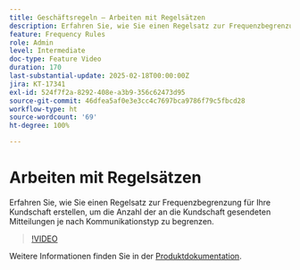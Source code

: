 ```yaml
---
title: Geschäftsregeln – Arbeiten mit Regelsätzen
description: Erfahren Sie, wie Sie einen Regelsatz zur Frequenzbegrenzung für Ihre Kundschaft erstellen, um die Anzahl der an die Kundschaft gesendeten Mitteilungen je nach Kommunikationstyp in Adobe Journey Optimizer (AJO) zu begrenzen.
feature: Frequency Rules
role: Admin
level: Intermediate
doc-type: Feature Video
duration: 170
last-substantial-update: 2025-02-18T00:00:00Z
jira: KT-17341
exl-id: 524f7f2a-8292-408e-a3b9-356c62473d95
source-git-commit: 46dfea5af0e3e3cc4c7697bca9786f79c5fbcd28
workflow-type: ht
source-wordcount: '69'
ht-degree: 100%

---
```


# Arbeiten mit Regelsätzen

Erfahren Sie, wie Sie einen Regelsatz zur Frequenzbegrenzung für Ihre Kundschaft erstellen, um die Anzahl der an die Kundschaft gesendeten Mitteilungen je nach Kommunikationstyp zu begrenzen.

>[!VIDEO](https://video.tv.adobe.com/v/3435531/?learn=on&enablevpops)

Weitere Informationen finden Sie in der [Produktdokumentation](https://experienceleague.adobe.com/de/docs/journey-optimizer/using/configuration/rule-sets).

